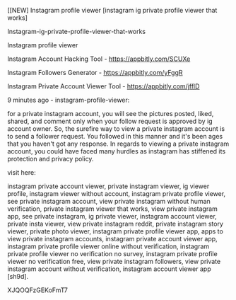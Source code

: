 [[NEW] Instagram profile viewer [instagram ig private profile viewer that works]

Instagram-ig-private-profile-viewer-that-works

Instagram profile viewer

Instagram Account Hacking Tool - https://appbitly.com/SCUXe

Instagram Followers Generator - https://appbitly.com/yFggR

Instagram Private Account Viewer Tool - https://appbitly.com/jfflD

9 minutes ago - instagram-profile-viewer:

for a private instagram account, you will see the pictures posted, liked, shared, and comment only when your follow request is approved by ig account owner. So, the surefire way to view a private instagram account is to send a follower request. You followed in this manner and it's been ages that you haven't got any response. In regards to viewing a private instagram account, you could have faced many hurdles as instagram has stiffened its protection and privacy policy.

visit here:

instagram private account viewer, private instagram viewer, ig viewer profile, instagram viewer without account, instagram private profile viewer, see private instagram account, view private instagram without human verification, private instagram viewer that works, view private instagram app, see private instagram, ig private viewer, instagram account viewer, private insta viewer, view private instagram reddit, private instagram story viewer, private photo viewer, instagram private profile viewer app, apps to view private instagram accounts, instagram private account viewer app, instagram private profile viewer online without verification, instagram private profile viewer no verification no survey, instagram private profile viewer no verification free, view private instagram followers, view private instagram account without verification, instagram account viewer app [sh9d].

XJQOQFzGEKoFmT7


